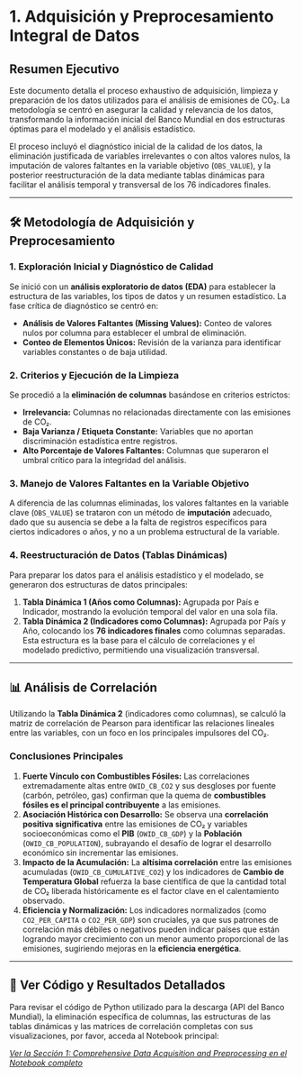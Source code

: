 # 1. Adquisición y Preprocesamiento Integral de Datos
## Resumen Ejecutivo

Este documento detalla el proceso exhaustivo de adquisición, limpieza y preparación de los datos utilizados para el análisis de emisiones de CO₂. La metodología se centró en asegurar la calidad y relevancia de los datos, transformando la información inicial del Banco Mundial en dos estructuras óptimas para el modelado y el análisis estadístico.

El proceso incluyó el diagnóstico inicial de la calidad de los datos, la eliminación justificada de variables irrelevantes o con altos valores nulos, la imputación de valores faltantes en la variable objetivo (`OBS_VALUE`), y la posterior reestructuración de la data mediante tablas dinámicas para facilitar el análisis temporal y transversal de los 76 indicadores finales.

---

## 🛠️ Metodología de Adquisición y Preprocesamiento

### 1. Exploración Inicial y Diagnóstico de Calidad
Se inició con un **análisis exploratorio de datos (EDA)** para establecer la estructura de las variables, los tipos de datos y un resumen estadístico. La fase crítica de diagnóstico se centró en:
* **Análisis de Valores Faltantes (Missing Values):** Conteo de valores nulos por columna para establecer el umbral de eliminación.
* **Conteo de Elementos Únicos:** Revisión de la varianza para identificar variables constantes o de baja utilidad.

### 2. Criterios y Ejecución de la Limpieza
Se procedió a la **eliminación de columnas** basándose en criterios estrictos:
* **Irrelevancia:** Columnas no relacionadas directamente con las emisiones de CO₂.
* **Baja Varianza / Etiqueta Constante:** Variables que no aportan discriminación estadística entre registros.
* **Alto Porcentaje de Valores Faltantes:** Columnas que superaron el umbral crítico para la integridad del análisis.

### 3. Manejo de Valores Faltantes en la Variable Objetivo
A diferencia de las columnas eliminadas, los valores faltantes en la variable clave (`OBS_VALUE`) se trataron con un método de **imputación** adecuado, dado que su ausencia se debe a la falta de registros específicos para ciertos indicadores o años, y no a un problema estructural de la variable.

### 4. Reestructuración de Datos (Tablas Dinámicas)
Para preparar los datos para el análisis estadístico y el modelado, se generaron dos estructuras de datos principales:
1.  **Tabla Dinámica 1 (Años como Columnas):** Agrupada por País e Indicador, mostrando la evolución temporal del valor en una sola fila.
2.  **Tabla Dinámica 2 (Indicadores como Columnas):** Agrupada por País y Año, colocando los **76 indicadores finales** como columnas separadas. Esta estructura es la base para el cálculo de correlaciones y el modelado predictivo, permitiendo una visualización transversal.

---

## 📊 Análisis de Correlación

Utilizando la **Tabla Dinámica 2** (indicadores como columnas), se calculó la matriz de correlación de Pearson para identificar las relaciones lineales entre las variables, con un foco en los principales impulsores del CO₂.

### Conclusiones Principales
1.  **Fuerte Vínculo con Combustibles Fósiles:** Las correlaciones extremadamente altas entre `OWID_CB_CO2` y sus desgloses por fuente (carbón, petróleo, gas) confirman que la quema de **combustibles fósiles es el principal contribuyente** a las emisiones.
2.  **Asociación Histórica con Desarrollo:** Se observa una **correlación positiva significativa** entre las emisiones de CO₂ y variables socioeconómicas como el **PIB** (`OWID_CB_GDP`) y la **Población** (`OWID_CB_POPULATION`), subrayando el desafío de lograr el desarrollo económico sin incrementar las emisiones.
3.  **Impacto de la Acumulación:** La **altísima correlación** entre las emisiones acumuladas (`OWID_CB_CUMULATIVE_CO2`) y los indicadores de **Cambio de Temperatura Global** refuerza la base científica de que la cantidad total de CO₂ liberada históricamente es el factor clave en el calentamiento observado.
4.  **Eficiencia y Normalización:** Los indicadores normalizados (como `CO2_PER_CAPITA` o `CO2_PER_GDP`) son cruciales, ya que sus patrones de correlación más débiles o negativos pueden indicar países que están logrando mayor crecimiento con un menor aumento proporcional de las emisiones, sugiriendo mejoras en la **eficiencia energética**.

---

## 🔗 Ver Código y Resultados Detallados

Para revisar el código de Python utilizado para la descarga (API del Banco Mundial), la eliminación específica de columnas, las estructuras de las tablas dinámicas y las matrices de correlación completas con sus visualizaciones, por favor, acceda al Notebook principal:

*[Ver la Sección 1: Comprehensive Data Acquisition and Preprocessing en el Notebook completo](https://colab.research.google.com/drive/1PvvgftZqU8oRfxvQzB_P8Osi0-a4goSz#scrollTo=2UY9w71AH8TK)*

